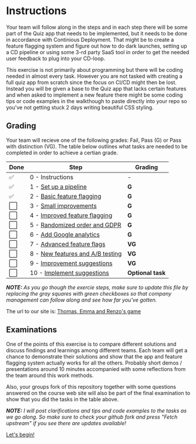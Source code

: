 # Instructions
Your team will follow along in the steps and in each step there will be some part of the Quiz app that needs to be implemented, but it needs to be done in accordance with Continious Deployment. That might be to create a feature flagging system and figure out how to do dark launches, setting up a CD pipeline or using some 3-rd party SaaS tool in order to get the needed user feedback to plug into your CD-loop.

This exercise is not primarily about programming but there will be coding needed in almost every task. However you are not tasked with creating a full quiz app from scratch since the focus on CI/CD might then be lost. Instead you will be given a base to the Quiz app that lacks certain features and when asked to implement a new feature there might be some coding tips or code examples in the walkthough to paste directly into your repo so you've not getting stuck 2 days writing beautiful CSS styling.

## Grading
Your team will recieve one of the following grades: Fail, Pass (G) or Pass with distinction (VG). The table below outlines what tasks are needed to be completed in order to achieve a certian grade.

Done | Step | Grading
--- | --- | ---
✅ | 0 - Instructions | -
✅ | 1 - [Set up a pipeline](1-pipeline.md) | **G**
✅ | 2 - [Basic feature flagging](2-basic-feature-flagging.md) | **G**
⬜ | 3 - [Small improvements](3-small-improvements.md) | **G**
⬜ | 4 - [Improved feature flagging](4-improved-feature-flagging.md) | **G**
⬜ | 5 - [Randomized order and GDPR](5-randomized-order.md) | **G**
⬜ | 6 - [Add Google analytics](6-google-analytics.md) | **G**
⬜ | 7 - [Advanced feature flags](7-advanced-feature-flags.md) | **VG**
⬜ | 8 - [New features and A/B testing](8-new-features-and-ab-testing.md) | **VG**
⬜ | 9 - [Improvement suggestions](9-suggest-improvements.md) | **VG**
⬜ | 10 - [Implement suggestions](10-implement-suggestions.md) | **Optional task**


***NOTE:** As you go though the exercie steps, make sure to update this file by replacing the gray squares with green checkboxes so that company management can follow along and see how far you've gotten.*

The url to our site is:
[Thomas, Emma and Renzo's game](https://new-flag-game.web.app/)


## Examinations
One of the points of this exercise is to compare different solutions and discuss findings and learnings among different teams. Each team will get a chance to demonstrate their solutions and show that the app and feature flagging system actually works for all the others. Probably short demos / presentations around 10 minutes accompanied with some reflections from the team around this work methods.

Also, your groups fork of this repository together with some questions answered on the course web site will also be part of the final examination to show that you did the tasks in the table above.

***NOTE:** I will post clarifications and tips and code examples to the tasks as we go along. So make sure to check your github fork and press "Fetch upstream" if you see there are updates available!*

[Let's begin!](1-pipeline.md)
